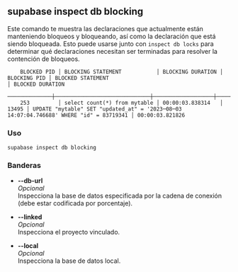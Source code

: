 ## supabase inspect db blocking

Este comando te muestra las declaraciones que actualmente están manteniendo bloqueos y bloqueando, así como la declaración que está siendo bloqueada. Esto puede usarse junto con `inspect db locks` para determinar qué declaraciones necesitan ser terminadas para resolver la contención de bloqueos.

```
    BLOCKED PID │ BLOCKING STATEMENT           │ BLOCKING DURATION │ BLOCKING PID │ BLOCKED STATEMENT                                                                      │ BLOCKED DURATION
  ──────────────┼──────────────────────────────┼───────────────────┼──────────────┼────────────────────────────────────────────────────────────────────────────────────────┼───────────────────
    253         │ select count(*) from mytable │ 00:00:03.838314   │        13495 │ UPDATE "mytable" SET "updated_at" = '2023─08─03 14:07:04.746688' WHERE "id" = 83719341 │ 00:00:03.821826
```

### Uso

```
supabase inspect db blocking
```

### Banderas

- **--db-url <string>**  
    _Opcional_  
    Inspecciona la base de datos especificada por la cadena de conexión (debe estar codificada por porcentaje).
    
- **--linked**  
    _Opcional_  
    Inspecciona el proyecto vinculado.
    
- **--local**  
    _Opcional_  
    Inspecciona la base de datos local.